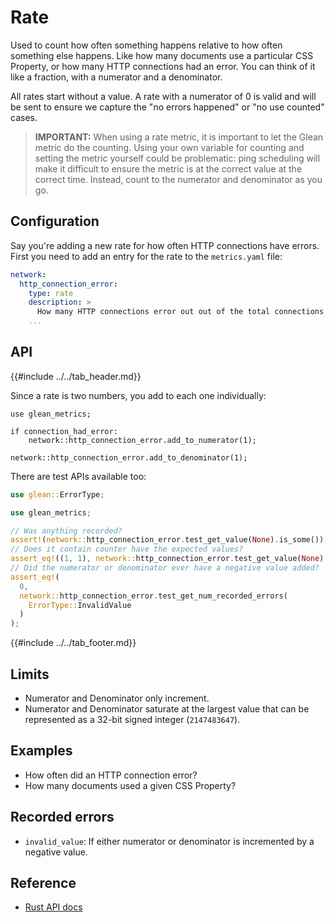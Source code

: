 # Rate

Used to count how often something happens relative to how often something else happens.
Like how many documents use a particular CSS Property,
or how many HTTP connections had an error.
You can think of it like a fraction, with a numerator and a denominator.

All rates start without a value.
A rate with a numerator of 0 is valid and will be sent to ensure we capture the
"no errors happened" or "no use counted" cases.

> **IMPORTANT:** When using a rate metric, it is important to let the Glean metric do the counting.
  Using your own variable for counting and setting the metric yourself could be problematic:
  ping scheduling will make it difficult to ensure the metric is at the correct value at the correct time.
  Instead, count to the numerator and denominator as you go.

## Configuration

Say you're adding a new rate for how often HTTP connections have errors.
First you need to add an entry for the rate to the `metrics.yaml` file:

```YAML
network:
  http_connection_error:
    type: rate
    description: >
      How many HTTP connections error out out of the total connections made.
    ...
```

## API

{{#include ../../tab_header.md}}

<div data-lang="Rust" class="tab">

Since a rate is two numbers, you add to each one individually:

```
use glean_metrics;

if connection_had_error:
    network::http_connection_error.add_to_numerator(1);

network::http_connection_error.add_to_denominator(1);
```

There are test APIs available too:

```rust
use glean::ErrorType;

use glean_metrics;

// Was anything recorded?
assert!(network::http_connection_error.test_get_value(None).is_some());
// Does it contain counter have the expected values?
assert_eq!((1, 1), network::http_connection_error.test_get_value(None).unwrap());
// Did the numerator or denominator ever have a negative value added?
assert_eq!(
  0,
  network::http_connection_error.test_get_num_recorded_errors(
    ErrorType::InvalidValue
  )
);
```

</div>

{{#include ../../tab_footer.md}}

## Limits

* Numerator and Denominator only increment.
* Numerator and Denominator saturate at the largest value that can be represented as a 32-bit signed integer (`2147483647`).

## Examples

* How often did an HTTP connection error?
* How many documents used a given CSS Property?

## Recorded errors

* `invalid_value`: If either numerator or denominator is incremented by a negative value.

## Reference

* [Rust API docs](../../../docs/glean/private/counter/struct.RustMetric.html)

